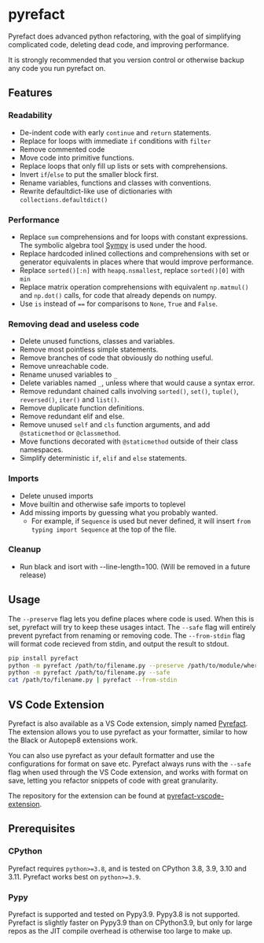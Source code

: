 # pyrefact
Pyrefact does advanced python refactoring, with the goal of simplifying complicated code, deleting dead code, and improving performance.

It is strongly recommended that you version control or otherwise backup any code you run pyrefact on.

## Features

### Readability

* De-indent code with early `continue` and `return` statements.
* Replace for loops with immediate `if` conditions with `filter`
* Remove commented code
* Move code into primitive functions.
* Replace loops that only fill up lists or sets with comprehensions.
* Invert `if`/`else` to put the smaller block first.
* Rename variables, functions and classes with conventions.
* Rewrite defaultdict-like use of dictionaries with `collections.defaultdict()`

### Performance

* Replace `sum` comprehensions and for loops with constant expressions. The symbolic algebra tool [Sympy](https://github.com/sympy/sympy) is used under the hood.
* Replace hardcoded inlined collections and comprehensions with set or generator equivalents in places where that would improve performance.
* Replace `sorted()[:n]` with `heapq.nsmallest`, replace `sorted()[0]` with `min`
* Replace matrix operation comprehensions with equivalent `np.matmul()` and `np.dot()` calls, for code that already depends on numpy.
* Use `is` instead of `==` for comparisons to `None`, `True` and `False`.

### Removing dead and useless code

* Delete unused functions, classes and variables.
* Remove most pointless simple statements.
* Remove branches of code that obviously do nothing useful.
* Remove unreachable code.
* Rename unused variables to `_`
* Delete variables named `_`, unless where that would cause a syntax error.
* Remove redundant chained calls involving `sorted()`, `set()`, `tuple()`, `reversed()`, `iter()` and `list()`.
* Remove duplicate function definitions.
* Remove redundant elif and else.
* Remove unused `self` and `cls` function arguments, and add `@staticmethod` or `@classmethod`.
* Move functions decorated with `@staticmethod` outside of their class namespaces.
* Simplify deterministic `if`, `elif` and `else` statements.

### Imports

* Delete unused imports
* Move builtin and otherwise safe imports to toplevel
* Add missing imports by guessing what you probably wanted.
  * For example, if `Sequence` is used but never defined, it will insert `from typing import Sequence` at the top of the file.

### Cleanup

* Run black and isort with --line-length=100. (Will be removed in a future release)

## Usage

The `--preserve` flag lets you define places where code is used. When this is set, pyrefact will try to keep these usages intact.
The `--safe` flag will entirely prevent pyrefact from renaming or removing code.
The `--from-stdin` flag will format code recieved from stdin, and output the result to stdout.

```bash
pip install pyrefact
python -m pyrefact /path/to/filename.py --preserve /path/to/module/where/filename/is/used
python -m pyrefact /path/to/filename.py --safe
cat /path/to/filename.py | pyrefact --from-stdin
```

## VS Code Extension

Pyrefact is also available as a VS Code extension, simply named [Pyrefact](https://marketplace.visualstudio.com/items?itemName=olleln.pyrefact). The extension allows you to use pyrefact as your formatter, similar to how the Black or Autopep8 extensions work.

You can also use pyrefact as your default formatter and use the configurations for format on save etc. Pyrefact always runs with the `--safe` flag when used through the VS Code extension, and works with format on save, letting you refactor snippets of code with great granularity.

The repository for the extension can be found at [pyrefact-vscode-extension](https://github.com/OlleLindgren/pyrefact-vscode-extension).

## Prerequisites

### CPython

Pyrefact requires `python>=3.8`, and is tested on CPython 3.8, 3.9, 3.10 and 3.11. Pyrefact works best on `python>=3.9`.

### Pypy

Pyrefact is supported and tested on Pypy3.9. Pypy3.8 is not supported. Pyrefact is slightly faster on Pypy3.9 than on CPython3.9, but only for large repos as the JIT compile overhead is otherwise too large to make up.

